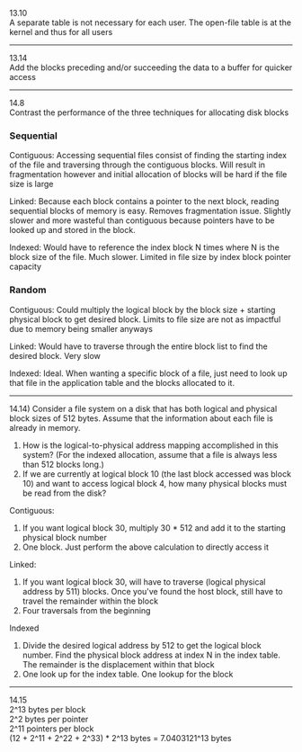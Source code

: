 13.10  
A separate table is not necessary for each user. The open-file table is at the kernel and thus for all users

---
13.14  
Add the blocks preceding and/or succeeding the data to a buffer for quicker access

---
14.8  
Contrast the performance of the three techniques for allocating disk blocks 

### Sequential
Contiguous: Accessing sequential files consist of finding the starting index of the file and traversing through the contiguous blocks. Will result in fragmentation however and initial allocation of blocks will be hard if the file size is large

Linked: Because each block contains a pointer to the next block, reading sequential blocks of memory is easy. Removes fragmentation issue. Slightly slower and more wasteful than contiguous because pointers have to be looked up and stored in the block.

Indexed: Would have to reference the index block N times where N is the block size of the file. Much slower. Limited in file size by index block pointer capacity

### Random
Contiguous: Could multiply the logical block by the block size + starting physical block to get desired block. Limits to file size are not as impactful due to memory being smaller anyways

Linked: Would have to traverse through the entire block list to find the desired block. Very slow

Indexed: Ideal. When wanting a specific block of a file, just need to look up that file in the application table and the blocks allocated to it.

---
14.14) Consider a file system on a disk that has both logical and physical block sizes of 512 bytes.  Assume that the information about each file is already in memory.

1. How is the logical-to-physical address mapping accomplished in this system? (For the indexed allocation, assume that a file is always less than 512 blocks long.)
2. If we are currently at logical block 10 (the last block accessed was block 10) and want to access logical block 4, how many physical blocks must be read from the disk?

Contiguous:

1. If you want logical block 30, multiply 30 * 512 and add it to the starting physical block number
2. One block. Just perform the above calculation to directly access it

Linked:

1. If you want logical block 30, will have to traverse (logical physical address by 511) blocks. Once you've found the host block, still have to travel the remainder within the block
2. Four traversals from the beginning

Indexed

1. Divide the desired logical address by 512 to get the logical block number. Find the physical block address at index N in the index table. The remainder is the displacement within that block
2. One look up for the index table. One lookup for the block


---
14.15  
2^13 bytes per block  
2^2 bytes per pointer  
2^11 pointers per block  
(12 + 2^11 + 2^22 + 2^33) * 2^13 bytes = 
7.0403121^13 bytes